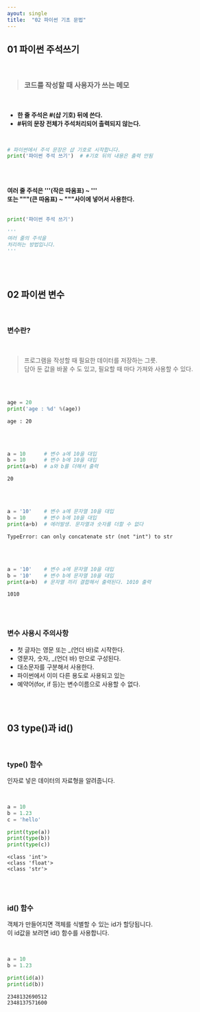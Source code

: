 ```yaml
---
ayout: single
title:  "02 파이썬 기초 문법"
---
```


## **01 파이썬 주석쓰기**  

<br/>

>### **코드를 작성할 때 사용자가 쓰는 메모**  
<br/>

- **한 줄 주석은 #(샵 기호) 뒤에 쓴다.**    
- **#뒤의 문장 전체가 주석처리되어 출력되지 않는다.**  
<br/>


```python
# 파이썬에서 주석 문장은 샵 기호로 시작합니다.
print('파이썬 주석 쓰기')  # #기호 뒤의 내용은 출력 안됨
```  

<br/><br/>


**여러 줄 주석은 '''(작은 따옴표) ~ '''**  
**또는 """(큰 따옴표) ~ """사이에 넣어서 사용한다.**  
<br/>

```python
print('파이썬 주석 쓰기')

'''
여러 줄의 주석을
처리하는 방법입니다.
'''

```

<br/><br/>



## **02 파이썬 변수**  

<br/>

### **변수란?**   

<br/>

>프로그램을 작성할 때 필요한 데이터를 저장하는 그릇.  
담아 둔 값을 바꿀 수 도 있고, 필요할 때 마다 가져와 사용할 수 있다.  

<br/><br/>


```python
age = 20
print('age : %d' %(age))
```  

```
age : 20
```   
<br/><br/>


```python
a = 10      # 변수 a에 10을 대입
b = 10      # 변수 b에 10을 대입
print(a+b)  # a와 b를 더해서 출력
```  

```
20
``` 
<br/><br/>


```python
a = '10'    # 변수 a에 문자열 10을 대입
b = 10      # 변수 b에 10을 대입
print(a+b)  # 에러발생. 문자열과 숫자를 더할 수 없다
```  

```
TypeError: can only concatenate str (not "int") to str
``` 
<br/><br/>


```python
a = '10'    # 변수 a에 문자열 10을 대입
b = '10'    # 변수 b에 문자열 10을 대입
print(a+b)  # 문자열 끼리 결합해서 출력된다. 1010 출력
```  

```
1010
```   

<br/><br/>


### **변수 사용시 주의사항**  

- 첫 글자는 영문 또는 _(언더 바)로 시작한다.
- 영문자, 숫자, _(언더 바) 만으로 구성된다.
- 대소문자를 구분해서 사용한다.
- 파이썬에서 이미 다른 용도로 사용되고 있는
- 예약어(for, if 등)는 변수이름으로 사용할 수 없다.   

<br/><br/>


## **03 type()과 id()**  

<br/>

### **type() 함수**  
인자로 넣은 데이터의 자료형을 알려줍니다.  

<br/>


```python
a = 10
b = 1.23
c = 'hello'

print(type(a))
print(type(b))
print(type(c))
```  

```
<class 'int'>
<class 'float'>
<class 'str'>
``` 


<br/><br/>

### **id() 함수**  
객체가 만들어지면 객체를 식별할 수 있는 id가 할당됩니다.  
이 id값을 보려면 id() 함수를 사용합니다.  

</br>


```python
a = 10
b = 1.23

print(id(a))
print(id(b))
```  

```
2348132690512
2348137571600
``` 
